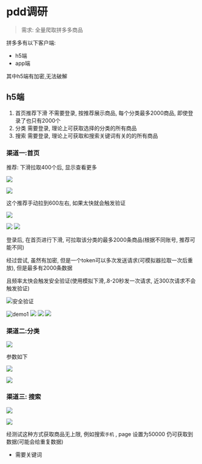 # pdd调研





> 需求: 全量爬取拼多多商品


拼多多有以下客户端:

- h5端
- app端

其中h5端有加密,无法破解


## h5端

1. 首页推荐下滑
不需要登录, 按推荐展示商品, 每个分类最多2000商品, 即使登录了也只有2000个
2. 分类
需要登录, 理论上可获取选择的分类的所有商品
3. 搜索
需要登录, 理论上可获取和搜索关键词有关的的所有商品




### 渠道一:首页


推荐:  下滑拉取400个后, 显示查看更多

![](_v_images/20201028153839771_805.png)


![](_v_images/20201028154016449_11872.png)


这个推荐手动拉到600左右, 如果太快就会触发验证



![](_v_images/20201028111849591_17629.png)


![](_v_images/20201028143720450_16306.png) 
![](_v_images/20201028143741429_31672.png)

登录后, 在首页进行下滑, 可拉取该分类的最多2000条商品(根据不同账号, 推荐可能不同)

经过尝试, 虽然有加密, 但是一个token可以多次发送请求(可模拟器拉取一次后重放), 但是最多有2000条数据


且频率太快会触发安全验证(使用模拟下滑,.8-20秒发一次请求, 近300次请求不会触发验证)

![安全验证](_v_images/20201028112620077_29096.png)

![demo1](_v_images/20201028112637988_17637.png) ![](_v_images/20201028112704364_31298.png) ![](_v_images/20201028112723365_22810.png) ![](_v_images/20201028112741659_23346.png)
### 渠道二:分类
    

![](_v_images/20201028113043407_26300.png)



参数如下

![](_v_images/20201028143855586_15749.png)

![](_v_images/20201028143917116_14446.png)



### 渠道三: 搜索

![](_v_images/20201028145335586_24818.png)


![](_v_images/20201028145447224_19742.png)



经测试这种方式获取商品无上限, 例如搜索`手机` , page 设置为50000 仍可获取到数据(可能会给重复数据)


- 需要关键词


